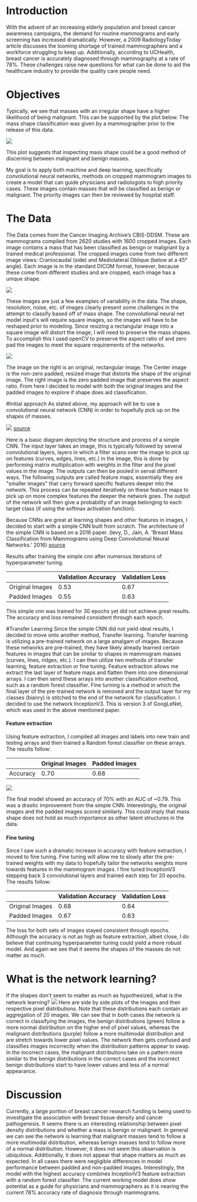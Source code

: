 # Introduction
With the advent of an increasing elderly population and breast cancer awareness campaigns, the demand for routine
mammograms and early screening has increased dramatically. However, a 2009 RadiologyToday article discusses the looming shortage of trained mammographers and a workforce struggling to keep up. Additionally, according to UCHealth, breast cancer is accurately diagnosed through mammography at a rate of 78%. These challenges raise new questions for what can be done to aid the healthcare industry to provide the quality care people need.

# Objectives
Typically, we see that masses with an irregular shape have a higher likelihood of being malignant. This can be supported by the plot below. The mass shape classification was given by a mammographer prior to the release of this data.

![](https://github.com/Clawton92/Classification_of_Mammograms_part2/blob/master/visuals/path_common_mass%20copy.png)

This plot suggests that inspecting mass shape could be a good method of discerning between malignant and benign masses.

My goal is to apply both machine and deep learning, specifically convolutional neural networks, methods on cropped mammogram images to create a model that can guide physicians and radiologists to high priority cases. These images contain masses that will be classified as benign or malignant. The priority images can then be reviewed by hospital staff.

# The Data
The Data comes from the Cancer Imaging Archive’s CBIS-DDSM. These are mammograms compiled from 2620 studies with 1600 cropped images. Each image contains a mass that has been classified as benign or malignant by a trained medical professional. The cropped images come from two different image views: Craniocaudal (side) and Mediolateral Oblique (below at a 45° angle). Each image is in the standard DICOM format, however, because these come from different studies and are cropped, each image has a unique shape.

![](https://github.com/Clawton92/Classification_of_Mammograms_part2/blob/master/visuals/data_variability.png)

These images are just a few examples of variability in the data. The shape, resolution, noise, etc. of images clearly present some challenges in the attempt to classify based off of mass shape. The convolutional neural net model input's will require square images, so the images will have to be reshaped prior to modeling. Since resizing a rectangular image into a square image will distort the image, I will need to preserve the mass shapes. To accomplish this I used openCV to preserve the aspect ratio of and zero pad the images to meet the square requirements of the networks.

![](https://github.com/Clawton92/Classification_of_Mammograms_part2/blob/master/visuals/pic_aspect_ratio.png)

The image on the right is an original, rectangular image. The Center image is the non-zero padded, resized image that distorts the shape of the original image. The right image is the zero padded image that preserves the aspect ratio. From here I decided to model with both the original images and the padded images to explore if shape does aid classification.

#Initial approach
As stated above, my approach will be to use a convolutional neural network (CNN) in order to hopefully pick up on the shapes of masses.

![](https://github.com/Clawton92/Classification_of_Mammograms_part2/blob/master/visuals/conv_nn_picture.png)
[source](https://www.mdpi.com/2078-2489/7/4/61)

Here is a basic diagram depicting the structure and process of a simple CNN. The input layer takes an image, this is typically followed by several convolutional layers, layers in which a filter scans over the image to pick up on features (curves, edges, lines, etc.) in the image, this is done by performing matrix multiplication with weights in the filter and the pixel values in the image. The outputs can then be pooled in serval different ways. The following outputs are called feature maps, essentially they are "smaller images" that carry forward specific features deeper into the network. This process can be repeated iteratively on these feature maps to pick up on more complex features the deeper the network goes. The output of the network will then give a probability of an image belonging to each target class (if using the softmax activation function).  

Because CNNs are great at learning shapes and other features in images, I decided to start with a simple CNN built from scratch. The architecture of the simple CNN is based on a 2016 paper. (levy, D., Jain, A. 'Breast Mass Classification from Mammograms using Deep Convolutional Neural Networks.' 2016) [source](https://arxiv.org/pdf/1612.00542.pdf)

Results after training the simple cnn after numerous iterations of hyperparameter tuning.

| |Validation Accuracy|Validation Loss|
|--|--|--|
|Original Images|0.53|0.67|
|Padded Images|0.55|0.63|

This simple cnn was trained for 30 epochs yet did not achieve great results. The accuracy and loss remained consistent through each epoch.

#Transfer Learning
Since the simple CNN did not yield ideal results, I decided to move onto another method, Transfer learning. Transfer learning is utilizing a pre-trained network on a large amalgam of images. Because these networks are pre-trained, they have likely already learned certain features in images that can be similar to shapes in mammogram masses (curves, lines, ridges, etc.). I can then utilize two methods of transfer learning, feature extraction or fine tuning. Feature extraction allows me extract the last layer of feature maps and flatten them into one dimensional arrays. I can then send these arrays into another classification method, such as a random forest classifier. Fine turning is a method in which the final layer of the pre-trained network is removed and the output layer for my classes (bianry) is stitched to the end of the network for classification. I decided to use the network InceptionV3. This is version 3 of GoogLeNet, which was used in the above mentioned paper.  

#### Feature extraction
Using feature extraction, I compiled all images and labels into new train and testing arrays and then trained a Random forest classifier on these arrays. The results follow:

|  |Original Images|Padded Images|
|--|--|--|
|Accuracy|0.70|0.68|

![](https://github.com/Clawton92/Classification_of_Mammograms_part2/blob/master/visuals/feature_extraction_original_images_ROC.png)

The final model showed an accuracy of 70% with an AUC of ~0.79. This was a drastic improvement from the simple CNN. Interestingly, the original images and the padded images scored similarly. This could imply that mass shape does not hold as much importance as other latent structures in the data.

#### Fine tuning
Since I saw such a dramatic increase in accuracy with feature extraction, I moved to fine tuning. Fine tuning will allow me to slowly alter the pre-trained weights with my data to hopefully tailor the networks weights more towards features in the mammogram images. I fine tuned InceptionV3 stepping back 3 convolutional layers and trained each step for 20 epochs. The results follow:

|  |Validation Accuracy|Validation Loss|
|--|--|--|
|Original Images|0.68|0.64|
|Padded Images|0.67|0.63|

The loss for both sets of images stayed consistent through epochs. Although the accuracy is not as high as feature extraction, albeit close, I do believe that continuing hyperparameter tuning could yield a more robust model. And again we see that it seems the shapes of the masses do not matter as much.

# What is the network learning?
If the shapes don't seem to matter as much as hypothesized, what is the network learning?
![](https://github.com/Clawton92/Classification_of_Mammograms_part2/blob/master/visuals/grouped_prediction_distributions.png)
Here are side by side plots of the images and their respective pixel distributions. Note that these distributions each contain an aggregation of 20 images. We can see that in both cases the network is correct in classifying the images, the benign distributions (green) follow a more normal distribution on the higher end of pixel values, whereas the malignant distributions (purple) follow a more multimodal distribution and are stretch towards lower pixel values. The network then gets confused and classifies images incorrectly when the distribution patterns appear to swap. In the incorrect cases, the malignant distributions take on a pattern more similar to the benign distributions in the correct cases and the incorrect benign distributions start to have lower values and less of a normal appearance.

# Discussion
Currently, a large portion of breast cancer research funding is being used to investigate the association with breast tissue density and cancer pathogenesis. It seems there is an interesting relationship between pixel density distributions and whether a mass is benign or malignant. In general we can see the network is learning that malignant masses tend to follow a more multimodal distribution, whereas benign masses tend to follow more of a normal distribution. However, it does not seem this observation is ubiquitous. Additionally, it does not appear that shape matters as much as expected. In all cases there were negligible differences in model performance between padded and non-padded images. Interestingly, the model with the highest accuracy combines InceptionV3 feature extraction with a random forest classifier. The current working model does show potential as a guide for physicians and mammographers as it is nearing the current 78% accuracy rate of diagnosis through mammograms.
